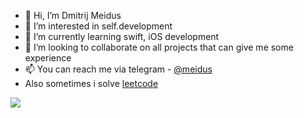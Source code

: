 - 👋 Hi, I’m Dmitrij Meidus 
- 👀 I’m interested in self.development
- 🌱 I’m currently learning swift, iOS development 
- 💞️ I’m looking to collaborate on all projects that can give me some experience
- 📫 You can reach me via telegram - [@meidus](https://t.me/meidus)
- Also sometimes i solve [leetcode](https://leetcode.com/Lainaaa/)
<img src="https://leetcode.card.workers.dev/Lainaaa?theme=default&font=baloo&extension=null">


<!---
Lainaaa/Lainaaa is a ✨ special ✨ repository because its `README.md` (this file) appears on your GitHub profile.
You can click the Preview link to take a look at your changes.
--->
